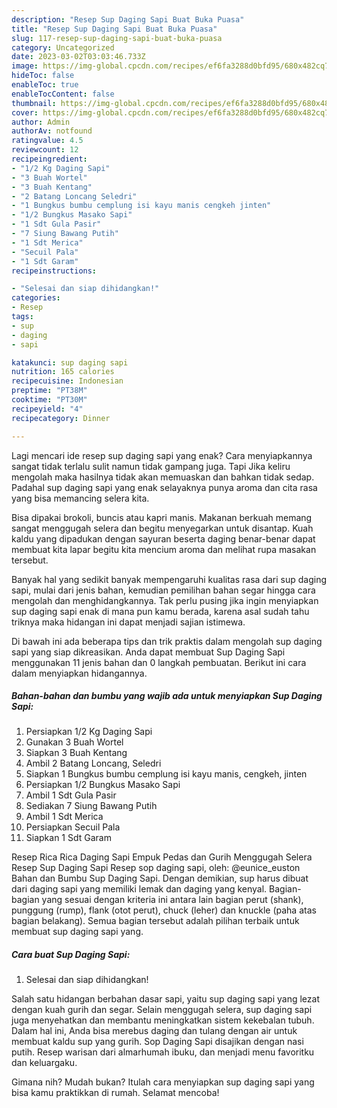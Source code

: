 ```yaml
---
description: "Resep Sup Daging Sapi Buat Buka Puasa"
title: "Resep Sup Daging Sapi Buat Buka Puasa"
slug: 117-resep-sup-daging-sapi-buat-buka-puasa
category: Uncategorized
date: 2023-03-02T03:03:46.733Z
image: https://img-global.cpcdn.com/recipes/ef6fa3288d0bfd95/680x482cq70/sup-daging-sapi-foto-resep-utama.jpg
hideToc: false
enableToc: true
enableTocContent: false
thumbnail: https://img-global.cpcdn.com/recipes/ef6fa3288d0bfd95/680x482cq70/sup-daging-sapi-foto-resep-utama.jpg
cover: https://img-global.cpcdn.com/recipes/ef6fa3288d0bfd95/680x482cq70/sup-daging-sapi-foto-resep-utama.jpg
author: Admin
authorAv: notfound
ratingvalue: 4.5
reviewcount: 12
recipeingredient:
- "1/2 Kg Daging Sapi"
- "3 Buah Wortel"
- "3 Buah Kentang"
- "2 Batang Loncang Seledri"
- "1 Bungkus bumbu cemplung isi kayu manis cengkeh jinten"
- "1/2 Bungkus Masako Sapi"
- "1 Sdt Gula Pasir"
- "7 Siung Bawang Putih"
- "1 Sdt Merica"
- "Secuil Pala"
- "1 Sdt Garam"
recipeinstructions:

- "Selesai dan siap dihidangkan!"
categories:
- Resep
tags:
- sup
- daging
- sapi

katakunci: sup daging sapi 
nutrition: 165 calories
recipecuisine: Indonesian
preptime: "PT38M"
cooktime: "PT30M"
recipeyield: "4"
recipecategory: Dinner

---
```



Lagi mencari ide resep sup daging sapi yang enak? Cara menyiapkannya sangat tidak terlalu sulit namun tidak gampang juga. Tapi Jika keliru mengolah maka hasilnya tidak akan memuaskan dan bahkan tidak sedap. Padahal sup daging sapi yang enak selayaknya punya aroma dan cita rasa yang bisa memancing selera kita.


Bisa dipakai brokoli, buncis atau kapri manis. Makanan berkuah memang sangat menggugah selera dan begitu menyegarkan untuk disantap. Kuah kaldu yang dipadukan dengan sayuran beserta daging benar-benar dapat membuat kita lapar begitu kita mencium aroma dan melihat rupa masakan tersebut.

Banyak hal yang sedikit banyak mempengaruhi kualitas rasa dari sup daging sapi, mulai dari jenis bahan, kemudian pemilihan bahan segar hingga cara mengolah dan menghidangkannya. Tak perlu pusing jika ingin menyiapkan sup daging sapi enak di mana pun kamu berada, karena asal sudah tahu triknya maka hidangan ini dapat menjadi sajian istimewa.


Di bawah ini ada beberapa tips dan trik praktis dalam mengolah sup daging sapi yang siap dikreasikan. Anda dapat membuat Sup Daging Sapi menggunakan 11 jenis bahan dan 0 langkah pembuatan. Berikut ini cara dalam menyiapkan hidangannya.

<!--inarticleads1-->

##### Bahan-bahan dan bumbu yang wajib ada untuk menyiapkan Sup Daging Sapi:

1. Persiapkan 1/2 Kg Daging Sapi
1. Gunakan 3 Buah Wortel
1. Siapkan 3 Buah Kentang
1. Ambil 2 Batang Loncang, Seledri
1. Siapkan 1 Bungkus bumbu cemplung isi kayu manis, cengkeh, jinten
1. Persiapkan 1/2 Bungkus Masako Sapi
1. Ambil 1 Sdt Gula Pasir
1. Sediakan 7 Siung Bawang Putih
1. Ambil 1 Sdt Merica
1. Persiapkan Secuil Pala
1. Siapkan 1 Sdt Garam


Resep Rica Rica Daging Sapi Empuk Pedas dan Gurih Menggugah Selera Resep Sup Daging Sapi Resep sop daging sapi, oleh: @eunice_euston Bahan dan Bumbu Sup Daging Sapi. Dengan demikian, sup harus dibuat dari daging sapi yang memiliki lemak dan daging yang kenyal. Bagian-bagian yang sesuai dengan kriteria ini antara lain bagian perut (shank), punggung (rump), flank (otot perut), chuck (leher) dan knuckle (paha atas bagian belakang). Semua bagian tersebut adalah pilihan terbaik untuk membuat sup daging sapi yang. 

<!--inarticleads2-->

##### Cara buat Sup Daging Sapi:


1. Selesai dan siap dihidangkan!

Salah satu hidangan berbahan dasar sapi, yaitu sup daging sapi yang lezat dengan kuah gurih dan segar. Selain menggugah selera, sup daging sapi juga menyehatkan dan membantu meningkatkan sistem kekebalan tubuh. Dalam hal ini, Anda bisa merebus daging dan tulang dengan air untuk membuat kaldu sup yang gurih. Sop Daging Sapi disajikan dengan nasi putih. Resep warisan dari almarhumah ibuku, dan menjadi menu favoritku dan keluargaku. 

Gimana nih? Mudah bukan? Itulah cara menyiapkan sup daging sapi yang bisa kamu praktikkan di rumah. Selamat mencoba!
